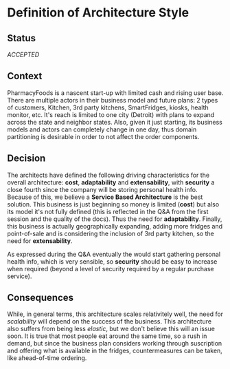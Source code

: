 # Definition of Architecture Style

## Status
*ACCEPTED*

## Context
PharmacyFoods is a nascent start-up with limited cash and rising user base. There are multiple actors in their business model and future plans: 2 types of customers, Kitchen, 3rd party kitchens, SmartFridges, kiosks, health monitor, etc. It's reach is limited to one city (Detroit) with plans to expand across the state and neighbor states. Also, given it just starting, its business models and actors can completely change in one day, thus domain partitioning is desirable in order to not affect the order components.

## Decision
The architects have defined the following driving characteristics for the overall architecture: **cost**, **adaptability** and **extensability**, with **security** a close fourth since the company will be storing personal health info. Because of this, we believe a **Service Based Architecture** is the best solution. 
This business is just beginning so money is limited (**cost**) but also its model it's not fully defined (this is reflected in the Q&A from the first session and the quality of the docs). Thus the need for **adaptability**. Finally, this business is actually geographically expanding, adding more fridges and point-of-sale and is considering the inclusion of 3rd party kitchen, so the need for **extensability**.

As expressed during the Q&A eventually the would start gathering personal health info, which is very sensible, so **security** should be easy to increase when required (beyond a level of security required by a regular purchase service).

## Consequences
While, in general terms, this architecture scales relativitely well, the need for *scalability* will depend on the success of the business. This architecture also suffers from being less *elastic*, but we don't believe this will an issue soon. It is true that most people eat around the same time, so a rush in demand, but since the business plan considers working through suscription and offering what is available in the fridges, countermeasures can be taken, like ahead-of-time ordering.

